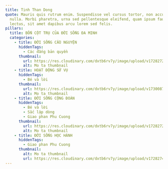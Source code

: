```yaml
---
title: Tinh Than Dong
quote: Mauris quis rutrum enim. Suspendisse vel cursus tortor, non accumsan
  nulla. Morbi pharetra, urna sed pellentesque eleifend, quam ipsum faucibus
  lectus, sit amet dapibus arcu lorem sed felis.
pillars:
  title: BỐN CỘT TRỤ CỦA ĐỜI SỐNG ĐA MINH
  categories:
    - title: ĐỜI SỐNG CẦU NGUYỆN
      hiddenTags:
        - Các đấng bản quyền
      thumbnail:
        url: https://res.cloudinary.com/dxtb6rv7y/image/upload/v1728272561/8T9A9118_aetk1g.jpg
        alt: Mo ta thumbnail
    - title: HOẠT ĐỘNG SỨ VỤ
      hiddenTags:
        - Bé và lời
      thumbnail:
        url: https://res.cloudinary.com/dxtb6rv7y/image/upload/v1730087566/hoat_dong_su_vu_n6gcca.jpg
        alt: Mo ta thumbnail
    - title: ĐỜI SỐNG CỘNG ĐOÀN
      hiddenTags:
        - Bé và lời
        - Sắc lập dòng
        - Giao phan Phu Cuong
      thumbnail:
        url: https://res.cloudinary.com/dxtb6rv7y/image/upload/v1728272561/DSCF8597_n1hntd.jpg
        alt: Mo ta thumbnail
    - title: ĐỜI SỐNG HỌC HÀNH
      hiddenTags:
        - Giao phan Phu Cuong
      thumbnail:
        alt: Mo ta thumbnail
        url: https://res.cloudinary.com/dxtb6rv7y/image/upload/v1728274122/IMG_8170_gwkzhx.jpg
---
```

